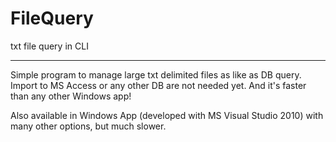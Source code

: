 FileQuery
=========

txt file query in CLI

---------------------------------
Simple program to manage large txt delimited files as like as DB query. Import to MS Access or any other DB are not needed yet.
And it's faster than any other Windows app!

Also available in Windows App (developed with MS Visual Studio 2010) with many other options, but much slower.

